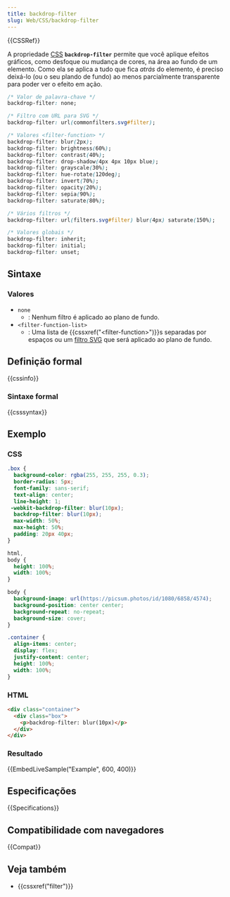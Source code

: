 ```yaml
---
title: backdrop-filter
slug: Web/CSS/backdrop-filter
---
```


{{CSSRef}}

A propriedade [CSS](/pt-BR/docs/Web/CSS) **`backdrop-filter`** permite que você aplique efeitos gráficos, como desfoque ou mudança de cores, na área ao fundo de um elemento. Como ela se aplica a tudo que fica _atrás_ do elemento, é preciso deixá-lo (ou o seu plando de fundo) ao menos parcialmente transparente para poder ver o efeito em ação.

```css
/* Valor de palavra-chave */
backdrop-filter: none;

/* Filtro com URL para SVG */
backdrop-filter: url(commonfilters.svg#filter);

/* Valores <filter-function> */
backdrop-filter: blur(2px);
backdrop-filter: brightness(60%);
backdrop-filter: contrast(40%);
backdrop-filter: drop-shadow(4px 4px 10px blue);
backdrop-filter: grayscale(30%);
backdrop-filter: hue-rotate(120deg);
backdrop-filter: invert(70%);
backdrop-filter: opacity(20%);
backdrop-filter: sepia(90%);
backdrop-filter: saturate(80%);

/* Vários filtros */
backdrop-filter: url(filters.svg#filter) blur(4px) saturate(150%);

/* Valores globais */
backdrop-filter: inherit;
backdrop-filter: initial;
backdrop-filter: unset;
```

## Sintaxe

### Valores

- `none`
  - : Nenhum filtro é aplicado ao plano de fundo.
- `<filter-function-list>`
  - : Uma lista de {{cssxref("&lt;filter-function&gt;")}}s separadas por espaços ou um [filtro SVG](/pt-BR/docs/Web/SVG/Element/filter) que será aplicado ao plano de fundo.

## Definição formal

{{cssinfo}}

### Sintaxe formal

{{csssyntax}}

## Exemplo

### CSS

```css
.box {
  background-color: rgba(255, 255, 255, 0.3);
  border-radius: 5px;
  font-family: sans-serif;
  text-align: center;
  line-height: 1;
 -webkit-backdrop-filter: blur(10px);
  backdrop-filter: blur(10px);
  max-width: 50%;
  max-height: 50%;
  padding: 20px 40px;
}

html,
body {
  height: 100%;
  width: 100%;
}

body {
  background-image: url(https://picsum.photos/id/1080/6858/4574);
  background-position: center center;
  background-repeat: no-repeat;
  background-size: cover;
}

.container {
  align-items: center;
  display: flex;
  justify-content: center;
  height: 100%;
  width: 100%;
}
```

### HTML

```html
<div class="container">
  <div class="box">
    <p>backdrop-filter: blur(10px)</p>
  </div>
</div>
```

### Resultado

{{EmbedLiveSample("Example", 600, 400)}}

## Especificações

{{Specifications}}

## Compatibilidade com navegadores

{{Compat}}

## Veja também

- {{cssxref("filter")}}
